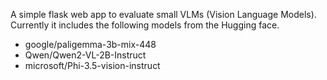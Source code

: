 A simple flask web app to evaluate small VLMs (Vision Language Models). Currently it includes the following models from the Hugging face. 
- google/paligemma-3b-mix-448
- Qwen/Qwen2-VL-2B-Instruct
- microsoft/Phi-3.5-vision-instruct
